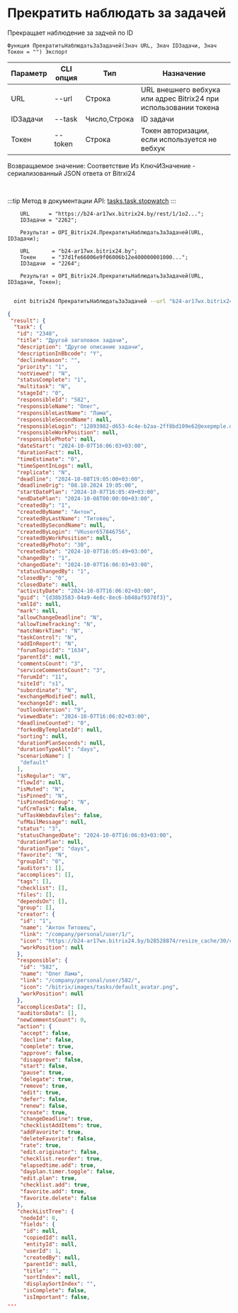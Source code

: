 ﻿---
sidebar_position: 15
---

# Прекратить наблюдать за задачей
 Прекращает наблюдение за задчей по ID



`Функция ПрекратитьНаблюдатьЗаЗадачей(Знач URL, Знач IDЗадачи, Знач Токен = "") Экспорт`

  | Параметр | CLI опция | Тип | Назначение |
  |-|-|-|-|
  | URL | --url | Строка | URL внешнего вебхука или адрес Bitrix24 при использовании токена |
  | IDЗадачи | --task | Число,Строка | ID задачи |
  | Токен | --token | Строка | Токен авторизации, если используется не вебхук |

  
  Возвращаемое значение:   Соответствие Из КлючИЗначение - сериализованный JSON ответа от Bitrxi24

<br/>

:::tip
Метод в документации API: [tasks.task.stopwatch](https://dev.1c-bitrix.ru/rest_help/tasks/task/tasks/tasks_task_stopwatch.php)
:::
<br/>


```bsl title="Пример кода"
    URL      = "https://b24-ar17wx.bitrix24.by/rest/1/1o2...";
    IDЗадачи = "2262";

    Результат = OPI_Bitrix24.ПрекратитьНаблюдатьЗаЗадачей(URL, IDЗадачи);

    URL       = "b24-ar17wx.bitrix24.by";
    Токен     = "37d1fe66006e9f06006b12e400000001000...";
    IDЗадачи  = "2264";

    Результат = OPI_Bitrix24.ПрекратитьНаблюдатьЗаЗадачей(URL, IDЗадачи, Токен);
```



```sh title="Пример команды CLI"
    
  oint bitrix24 ПрекратитьНаблюдатьЗаЗадачей --url "b24-ar17wx.bitrix24.by" --task "170" --token "b9df7366006e9f06006b12e400000001000..."

```

```json title="Результат"
{
 "result": {
  "task": {
   "id": "2348",
   "title": "Другой заголовок задачи",
   "description": "Другое описание задачи",
   "descriptionInBbcode": "Y",
   "declineReason": "",
   "priority": "1",
   "notViewed": "N",
   "statusComplete": "1",
   "multitask": "N",
   "stageId": "0",
   "responsibleId": "582",
   "responsibleName": "Олег",
   "responsibleLastName": "Лама",
   "responsibleSecondName": null,
   "responsibleLogin": "12893982-d653-4c4e-b2aa-2ff8bd109e62@exepmple.org",
   "responsibleWorkPosition": null,
   "responsiblePhoto": null,
   "dateStart": "2024-10-07T16:06:03+03:00",
   "durationFact": null,
   "timeEstimate": "0",
   "timeSpentInLogs": null,
   "replicate": "N",
   "deadline": "2024-10-08T19:05:00+03:00",
   "deadlineOrig": "08.10.2024 19:05:00",
   "startDatePlan": "2024-10-07T16:05:49+03:00",
   "endDatePlan": "2024-10-08T00:00:00+03:00",
   "createdBy": "1",
   "createdByName": "Антон",
   "createdByLastName": "Титовец",
   "createdBySecondName": null,
   "createdByLogin": "VKuser657846756",
   "createdByWorkPosition": null,
   "createdByPhoto": "30",
   "createdDate": "2024-10-07T16:05:49+03:00",
   "changedBy": "1",
   "changedDate": "2024-10-07T16:06:03+03:00",
   "statusChangedBy": "1",
   "closedBy": "0",
   "closedDate": null,
   "activityDate": "2024-10-07T16:06:02+03:00",
   "guid": "{d38b3583-04a9-4e8c-8ec6-b848af9378f3}",
   "xmlId": null,
   "mark": null,
   "allowChangeDeadline": "N",
   "allowTimeTracking": "N",
   "matchWorkTime": "N",
   "taskControl": "N",
   "addInReport": "N",
   "forumTopicId": "1634",
   "parentId": null,
   "commentsCount": "3",
   "serviceCommentsCount": "3",
   "forumId": "11",
   "siteId": "s1",
   "subordinate": "N",
   "exchangeModified": null,
   "exchangeId": null,
   "outlookVersion": "9",
   "viewedDate": "2024-10-07T16:06:02+03:00",
   "deadlineCounted": "0",
   "forkedByTemplateId": null,
   "sorting": null,
   "durationPlanSeconds": null,
   "durationTypeAll": "days",
   "scenarioName": [
    "default"
   ],
   "isRegular": "N",
   "flowId": null,
   "isMuted": "N",
   "isPinned": "N",
   "isPinnedInGroup": "N",
   "ufCrmTask": false,
   "ufTaskWebdavFiles": false,
   "ufMailMessage": null,
   "status": "3",
   "statusChangedDate": "2024-10-07T16:06:03+03:00",
   "durationPlan": null,
   "durationType": "days",
   "favorite": "N",
   "groupId": "0",
   "auditors": [],
   "accomplices": [],
   "tags": [],
   "checklist": [],
   "files": [],
   "dependsOn": [],
   "group": [],
   "creator": {
    "id": "1",
    "name": "Антон Титовец",
    "link": "/company/personal/user/1/",
    "icon": "https://b24-ar17wx.bitrix24.by/b28528874/resize_cache/30/c0120a8d7c10d63c83e32398d1ec4d9e/main/d7e/d7e99cf556e4ab676463dae2c00ddfbb/a7e0af6899300e3c684caeca5c334d81.jpg",
    "workPosition": null
   },
   "responsible": {
    "id": "582",
    "name": "Олег Лама",
    "link": "/company/personal/user/582/",
    "icon": "/bitrix/images/tasks/default_avatar.png",
    "workPosition": null
   },
   "accomplicesData": [],
   "auditorsData": [],
   "newCommentsCount": 0,
   "action": {
    "accept": false,
    "decline": false,
    "complete": true,
    "approve": false,
    "disapprove": false,
    "start": false,
    "pause": true,
    "delegate": true,
    "remove": true,
    "edit": true,
    "defer": false,
    "renew": false,
    "create": true,
    "changeDeadline": true,
    "checklistAddItems": true,
    "addFavorite": true,
    "deleteFavorite": false,
    "rate": true,
    "edit.originator": false,
    "checklist.reorder": true,
    "elapsedtime.add": true,
    "dayplan.timer.toggle": false,
    "edit.plan": true,
    "checklist.add": true,
    "favorite.add": true,
    "favorite.delete": false
   },
   "checkListTree": {
    "nodeId": 0,
    "fields": {
     "id": null,
     "copiedId": null,
     "entityId": null,
     "userId": 1,
     "createdBy": null,
     "parentId": null,
     "title": "",
     "sortIndex": null,
     "displaySortIndex": "",
     "isComplete": false,
     "isImportant": false,
...
```
